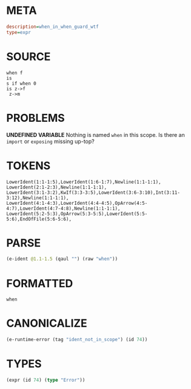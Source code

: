 # META
~~~ini
description=when_in_when_guard_wtf
type=expr
~~~
# SOURCE
~~~roc
when f
is
s if when 0
is z->f
 z->m
~~~
# PROBLEMS
**UNDEFINED VARIABLE**
Nothing is named `when` in this scope.
Is there an `import` or `exposing` missing up-top?

# TOKENS
~~~zig
LowerIdent(1:1-1:5),LowerIdent(1:6-1:7),Newline(1:1-1:1),
LowerIdent(2:1-2:3),Newline(1:1-1:1),
LowerIdent(3:1-3:2),KwIf(3:3-3:5),LowerIdent(3:6-3:10),Int(3:11-3:12),Newline(1:1-1:1),
LowerIdent(4:1-4:3),LowerIdent(4:4-4:5),OpArrow(4:5-4:7),LowerIdent(4:7-4:8),Newline(1:1-1:1),
LowerIdent(5:2-5:3),OpArrow(5:3-5:5),LowerIdent(5:5-5:6),EndOfFile(5:6-5:6),
~~~
# PARSE
~~~clojure
(e-ident @1.1-1.5 (qaul "") (raw "when"))
~~~
# FORMATTED
~~~roc
when
~~~
# CANONICALIZE
~~~clojure
(e-runtime-error (tag "ident_not_in_scope") (id 74))
~~~
# TYPES
~~~clojure
(expr (id 74) (type "Error"))
~~~
